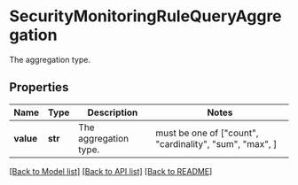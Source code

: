 # SecurityMonitoringRuleQueryAggregation

The aggregation type.
## Properties
Name | Type | Description | Notes
------------ | ------------- | ------------- | -------------
**value** | **str** | The aggregation type. |  must be one of ["count", "cardinality", "sum", "max", ]

[[Back to Model list]](README.md#documentation-for-models) [[Back to API list]](README.md#documentation-for-api-endpoints) [[Back to README]](README.md)


